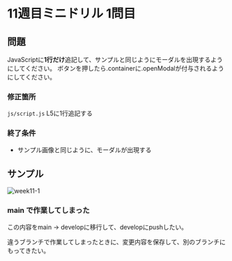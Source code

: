 # 11週目ミニドリル 1問目

## 問題

JavaScriptに**1行だけ**追記して、サンプルと同じようにモーダルを出現するようにしてください。
ボタンを押したら.containerに.openModalが付与されるようにしてください。

### 修正箇所
`js/script.js`
L5に1行追記する

### 終了条件
- サンプル画像と同じように、モーダルが出現する

## サンプル
![week11-1](https://user-images.githubusercontent.com/79675344/169684833-4efd59b3-ade0-4631-a83d-65b0ec999686.png)


### main で作業してしまった
この内容をmain → developに移行して、developにpushしたい。

違うブランチで作業してしまったときに、変更内容を保存して、別のブランチにもってきたい。


